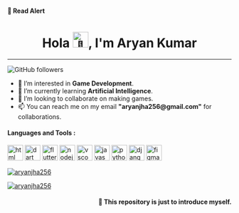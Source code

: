 <h4>💢 Read Alert</h4>
<h1 align="center">Hola <img src="https://media.tenor.com/images/c44f474c9e5f6a56431e6d21d913805d/tenor.gif" alt="👋" height="35"/>, I'm Aryan Kumar</h1>
<hr>

![GitHub followers](https://img.shields.io/github/followers/aryanjha256?logo=GitHub&style=for-the-badge)

<ul>
  <li>👀 I’m interested in <strong>Game Development</strong>.</li>
  <li>🌱 I’m currently learning <strong>Artificial Intelligence</strong>.</li>
  <li>💞️ I’m looking to collaborate on making games.</li>
  <li>📫 You can reach me on my email <strong>"aryanjha256@gmail.com"</strong> for collaborations.</li>
</ul>

<h4>Languages and Tools :</h4>
<p align="left">
<img src="https://www.vectorlogo.zone/logos/w3_html5/w3_html5-ar21.svg" alt="html" height="35"/>
<img src="https://www.vectorlogo.zone/logos/dartlang/dartlang-ar21.svg" alt="dart" height="35"/>
<img src="https://www.vectorlogo.zone/logos/flutterio/flutterio-ar21.svg" alt="flutter" height="35"/>
<img src="https://www.vectorlogo.zone/logos/nodejs/nodejs-horizontal.svg" alt="nodejs" height="35"/>
<img src="https://www.vectorlogo.zone/logos/visualstudio_code/visualstudio_code-ar21.svg" alt="vscode" height="35"/>
<img src="https://www.vectorlogo.zone/logos/javascript/javascript-horizontal.svg" alt="javascript" height="35"/>
<img src="https://www.vectorlogo.zone/logos/python/python-ar21.svg" alt="python" height="35"/>
<img src="https://www.vectorlogo.zone/logos/djangoproject/djangoproject-ar21.svg" alt="django" height="35"/>
<img src="https://www.vectorlogo.zone/logos/figma/figma-ar21.svg" alt="figma" height="35"/>
<p>


<a href="https://github.com/aryanjha256">
  <p align="left"><img  src="https://github-readme-stats.vercel.app/api/top-langs/?username=aryanjha256&layout=compact&hide=html" alt="aryanjha256" /></p>
</a>
<a href="https://github.com/aryanjha256">
 <p align="left"><img src="https://github-readme-stats.vercel.app/api?username=aryanjha256&show_icons=true&theme=light&line_height=27" alt="aryanjha256"/></p>
</a>
<h4 align="right">💢 This repository is just to introduce myself.</h4>
